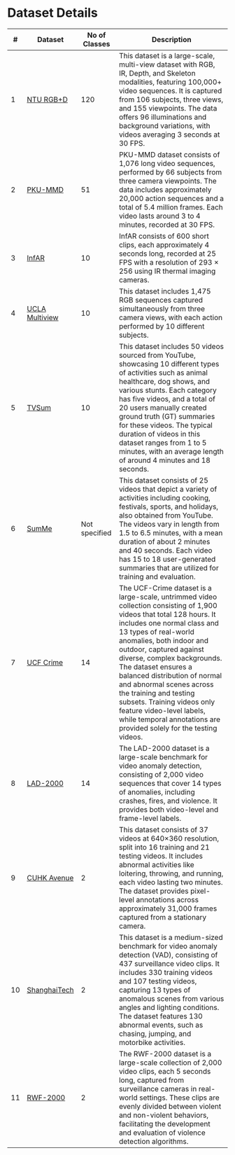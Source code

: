 # Dataset Details

| # | Dataset | No of Classes | Description |
|---|---------|--------------|-------------|
| 1 | [NTU RGB+D](https://rose1.ntu.edu.sg/dataset/actionRecognition/) | 120 | This dataset is a large-scale, multi-view dataset with RGB, IR, Depth, and Skeleton modalities, featuring 100,000+ video sequences. It is captured from 106 subjects, three views, and 155 viewpoints. The data offers 96 illuminations and background variations, with videos averaging 3 seconds at 30 FPS. |
| 2 | [PKU-MMD](https://www.icst.pku.edu.cn/struct/Projects/PKUMMD.html) | 51 | PKU-MMD dataset consists of 1,076 long video sequences, performed by 66 subjects from three camera viewpoints. The data includes approximately 20,000 action sequences and a total of 5.4 million frames. Each video lasts around 3 to 4 minutes, recorded at 30 FPS. |
| 3 | [InfAR](https://www.sciencedirect.com/science/article/pii/S0925231216307044) | 10 | InfAR consists of 600 short clips, each approximately 4 seconds long, recorded at 25 FPS with a resolution of 293 × 256 using IR thermal imaging cameras. |
| 4 | [UCLA Multiview](https://wangjiangb.github.io/my_data.html) | 10 | This dataset includes 1,475 RGB sequences captured simultaneously from three camera views, with each action performed by 10 different subjects. |
| 5 | [TVSum](https://github.com/yalesong/tvsum) | 10 | This dataset includes 50 videos sourced from YouTube, showcasing 10 different types of activities such as animal healthcare, dog shows, and various stunts. Each category has five videos, and a total of 20 users manually created ground truth (GT) summaries for these videos. The typical duration of videos in this dataset ranges from 1 to 5 minutes, with an average length of around 4 minutes and 18 seconds. |
| 6 | [SumMe](https://link.springer.com/chapter/10.1007/978-3-319-10584-0_33) | Not specified | This dataset consists of 25 videos that depict a variety of activities including cooking, festivals, sports, and holidays, also obtained from YouTube. The videos vary in length from 1.5 to 6.5 minutes, with a mean duration of about 2 minutes and 40 seconds. Each video has 15 to 18 user-generated summaries that are utilized for training and evaluation. |
| 7 | [UCF Crime](https://arxiv.org/abs/1801.04264) | 14 | The UCF-Crime dataset is a large-scale, untrimmed video collection consisting of 1,900 videos that total 128 hours. It includes one normal class and 13 types of real-world anomalies, both indoor and outdoor, captured against diverse, complex backgrounds. The dataset ensures a balanced distribution of normal and abnormal scenes across the training and testing subsets. Training videos only feature video-level labels, while temporal annotations are provided solely for the testing videos. |
| 8 | [LAD-2000](https://arxiv.org/pdf/2106.08570) | 14 | The LAD-2000 dataset is a large-scale benchmark for video anomaly detection, consisting of 2,000 video sequences that cover 14 types of anomalies, including crashes, fires, and violence. It provides both video-level and frame-level labels. |
| 9 | [CUHK Avenue](https://www.cse.cuhk.edu.hk/leojia/projects/detectabnormal/dataset.html) | 2 | This dataset consists of 37 videos at 640×360 resolution, split into 16 training and 21 testing videos. It includes abnormal activities like loitering, throwing, and running, each video lasting two minutes. The dataset provides pixel-level annotations across approximately 31,000 frames captured from a stationary camera. |
| 10 | [ShanghaiTech](https://svip-lab.github.io/dataset/campus_dataset.html) | 2 | This dataset is a medium-sized benchmark for video anomaly detection (VAD), consisting of 437 surveillance video clips. It includes 330 training videos and 107 testing videos, capturing 13 types of anomalous scenes from various angles and lighting conditions. The dataset features 130 abnormal events, such as chasing, jumping, and motorbike activities. |
| 11 | [RWF-2000](https://arxiv.org/pdf/1911.05913) | 2 | The RWF-2000 dataset is a large-scale collection of 2,000 video clips, each 5 seconds long, captured from surveillance cameras in real-world settings. These clips are evenly divided between violent and non-violent behaviors, facilitating the development and evaluation of violence detection algorithms. |
